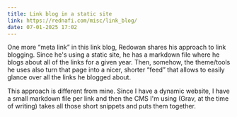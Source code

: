 ```yaml
---
title: Link blog in a static site
link: https://rednafi.com/misc/link_blog/
date: 07-01-2025 17:02
---
```


One more “meta link” in this link blog, Redowan shares his approach to link blogging.
Since he's using a static site, he has a markdown file where he blogs about all of the links for a given year.
Then, somehow, the theme/tools he uses also turn that page into a nicer, shorter “feed” that allows to easily glance over all the links he blogged about.

This approach is different from mine.
Since I have a dynamic website, I have a small markdown file per link and then the CMS I'm using (Grav, at the time of writing) takes all those short snippets and puts them together.
